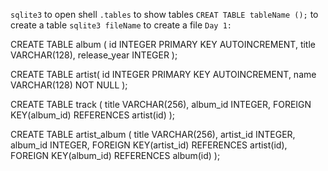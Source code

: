 `sqlite3` to open shell
`.tables` to show tables
`CREAT TABLE tableName ();` to create a table
`sqlite3 fileName` to create a file
`Day 1:`

CREATE TABLE album (
    id INTEGER PRIMARY KEY AUTOINCREMENT,
    title VARCHAR(128),
    release_year INTEGER
);

CREATE TABLE artist(
    id INTEGER PRIMARY KEY AUTOINCREMENT,
    name VARCHAR(128) NOT NULL
);

CREATE TABLE track (
    title VARCHAR(256),
    album_id INTEGER,
    FOREIGN KEY(album_id) REFERENCES artist(id)
);

CREATE TABLE artist_album (
    title VARCHAR(256),
    artist_id INTEGER,
    album_id INTEGER,
    FOREIGN KEY(artist_id) REFERENCES artist(id),
    FOREIGN KEY(album_id) REFERENCES album(id)
);

